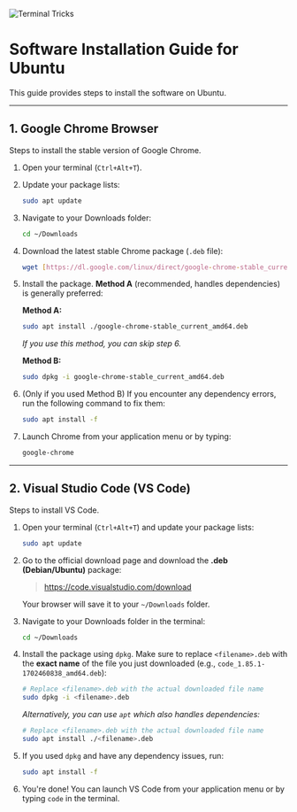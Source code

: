 ![Terminal Tricks](https://media.tenor.com/bhewUhwCTYYAAAAi/tux-linux-tux.gif)

# Software Installation Guide for Ubuntu

This guide provides steps to install the software on Ubuntu.

---

## 1. Google Chrome Browser

Steps to install the stable version of Google Chrome.

1.  Open your terminal (`Ctrl+Alt+T`).
2.  Update your package lists:
    ```bash
    sudo apt update
    ```
3.  Navigate to your Downloads folder:
    ```bash
    cd ~/Downloads
    ```
4.  Download the latest stable Chrome package (`.deb` file):
    ```bash
    wget [https://dl.google.com/linux/direct/google-chrome-stable_current_amd64.deb](https://dl.google.com/linux/direct/google-chrome-stable_current_amd64.deb)
    ```
5.  Install the package. **Method A** (recommended, handles dependencies) is generally preferred:

    **Method A:**
    ```bash
    sudo apt install ./google-chrome-stable_current_amd64.deb
    ```
    *If you use this method, you can skip step 6.*

    **Method B:**
    ```bash
    sudo dpkg -i google-chrome-stable_current_amd64.deb
    ```

6.  (Only if you used Method B) If you encounter any dependency errors, run the following command to fix them:
    ```bash
    sudo apt install -f
    ```
7.  Launch Chrome from your application menu or by typing:
    ```bash
    google-chrome
    ```

---

## 2. Visual Studio Code (VS Code)

Steps to install VS Code.

1.  Open your terminal (`Ctrl+Alt+T`) and update your package lists:
    ```bash
    sudo apt update
    ```
2.  Go to the official download page and download the **.deb (Debian/Ubuntu)** package:
    > https://code.visualstudio.com/download
    
    Your browser will save it to your `~/Downloads` folder.

3.  Navigate to your Downloads folder in the terminal:
    ```bash
    cd ~/Downloads
    ```
4.  Install the package using `dpkg`. Make sure to replace `<filename>.deb` with the **exact name** of the file you just downloaded (e.g., `code_1.85.1-1702460838_amd64.deb`):
    
    ```bash
    # Replace <filename>.deb with the actual downloaded file name
    sudo dpkg -i <filename>.deb
    ```
    *Alternatively, you can use `apt` which also handles dependencies:*
    ```bash
    # Replace <filename>.deb with the actual downloaded file name
    sudo apt install ./<filename>.deb
    ```
5.  If you used `dpkg` and have any dependency issues, run:
    ```bash
    sudo apt install -f
    ```
6.  You're done! You can launch VS Code from your application menu or by typing `code` in the terminal.
